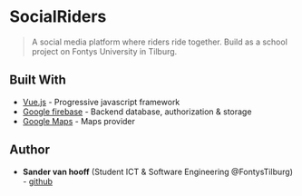 # SocialRiders

> A social media platform where riders ride together.
> Build as a school project on Fontys University in Tilburg.

## Built With

* [Vue.js](https://vuejs.org/) - Progressive javascript framework
* [Google firebase](https://firebase.google.com/) - Backend database, authorization & storage
* [Google Maps](https://cloud.google.com/maps-platform/) - Maps provider


## Author

* **Sander van hooff** (Student ICT & Software Engineering @FontysTilburg) - [github](https://github.com/sandervanhooff1997)
